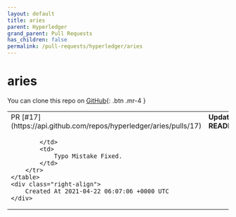 ```yaml
---
layout: default
title: aries
parent: Hyperledger
grand_parent: Pull Requests
has_children: false
permalink: /pull-requests/hyperledger/aries
---
```


# aries

You can clone this repo on <span class="fs-3">[GitHub](https://github.com/hyperledger/aries){: .btn .mr-4 }</span>


<div class="code-example" markdown="1">
    <table>
        <tr>
            <td>
                PR [#17](https://api.github.com/repos/hyperledger/aries/pulls/17)
            </td>
            <td>
                <b>
                    Update README.md
                </b>
            </td>
        </tr>
        <tr>
            <td>
                
            </td>
            <td>
                Typo Mistake Fixed.
            </td>
        </tr>
    </table>
    <div class="right-align">
        Created At 2021-04-22 06:07:06 +0000 UTC
    </div>
</div>

